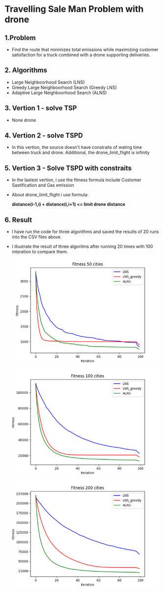 # Travelling Sale Man Problem with drone
## 1.Problem
- Find the route that minimizes total emissions while maximizing customer satisfaction for a truck combined with a drone supporting deliveries.
## 2. Algorithms
- Large Neighboorhood Search (LNS)
- Greedy Large Neighboorhood Search (Greedy LNS)
- Adaptive Large Neighboorhood Search (ALNS)
## 3. Vertion 1 - solve TSP
- None drone
## 4. Vertion 2 - solve TSPD
- In this vertion, the source doesn't have constraits of wating time between truck and drone. Additional, the drone_limit_flight is infinity
## 5. Vertion 3 - Solve TSPD with constraits
- In the lastest vertion, i use the fitness formula include Customer Sastification and Gas emission

- About drone_limit_flight i use formula:
            
    **distance(i-1,i) + distance(i,i+1) <= limit drone distance**

## 6. Result
- I have run the code for three algorithms and saved the results of 20 runs into the CSV files above.

- I illustrate the result of three algoritms after running 20 times with 100 interation to compare them.
![alt text](Result/Images/compare_50.png)
![alt text](Result/Images/compare_100.png)
![alt text](Result/Images/compare_200.png)








